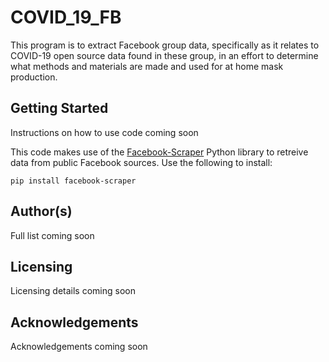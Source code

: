 # COVID_19_FB

This program is to extract Facebook group data, specifically as it relates to COVID-19 open source data found in these group, in an effort to determine what methods and materials are made and used for at home mask production. 

## Getting Started

Instructions on how to use code coming soon

This code makes use of the [Facebook-Scraper](https://pypi.org/project/facebook-scraper/) Python library to retreive data from public Facebook sources. Use the following to install: 

```
pip install facebook-scraper 
```

## Author(s)

Full list coming soon

## Licensing

Licensing details coming soon

## Acknowledgements

Acknowledgements coming soon